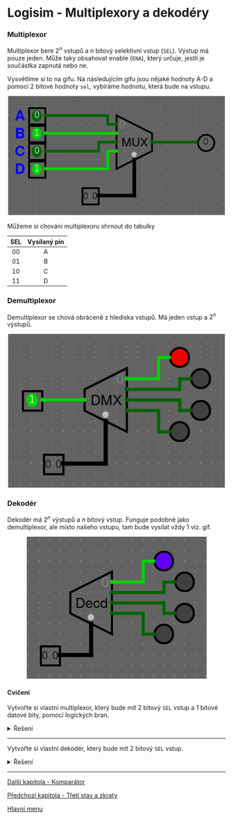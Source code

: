 # Logisim - Multiplexory a dekodéry

### Multiplexor

Multiplexor bere $2^n$ vstupů a $n$ bitový selektivní vstup (`SEL`). Výstup má pouze jeden. Může taky obsahovat enable (`ENA`), který určuje, jestli je součástka zapnutá nebo ne.

Vysvětlíme si to na gifu. Na následujícím gifu jsou nějaké hodnoty A-D a pomocí 2 bitové hodnoty `sel`, vybíráme hodnotu, která bude na vstupu.

<p align="center">
<img src="https://raw.githubusercontent.com/jaywor1/aps/main/obrazky/mux.gif" width="500px">
</p>

Můžeme si chování multiplexoru shrnout do tabulky

| SEL | Vysílaný pin |
|:---:|:------------:|
| 00 | A |
| 01 | B |
| 10 | C |
| 11 | D |

### Demultiplexor

Demultiplexor se chová obráceně z hlediska vstupů. Má jeden vstup a $2^n$ výstupů.

<p align="center">
<img src="https://raw.githubusercontent.com/jaywor1/aps/main/obrazky/dmx.gif" width="500px">
</p>


### Dekodér

Dekodér má $2^n$ výstupů a $n$ bitový vstup. Funguje podobně jako demultiplexor, ale místo našeho vstupu, tam bude vysílat vždy $1$ viz. gif.

<p align="center">
<img src="https://raw.githubusercontent.com/jaywor1/aps/main/obrazky/decd.gif">
</p>


#### Cvičení

Vytvořte si vlastní multiplexor, který bude mít 2 bitový `SEL` vstup a 1 bitové datové bity, pomocí logických bran.

<details>
  <summary>Řešení</summary>
<p align="center"><img src="https://raw.githubusercontent.com/jaywor1/aps/main/obrazky/mux2b.png" width="500px"></p>
</details>

---

Vytvořte si vlastní dekodér, který bude mít 2 bitový `SEL` vstup.

<details>
  <summary>Řešení</summary>
<p align="center"><img src="https://raw.githubusercontent.com/jaywor1/aps/main/obrazky/decd2b.png" width="500px"></p>
</details>

---

[Další kapitola - Komparátor](/kapitoly/komparator.md)

[Předchozí kapitola - Třetí stav a zkraty](/kapitoly/stavy.md)

[Hlavní menu](/README.md)